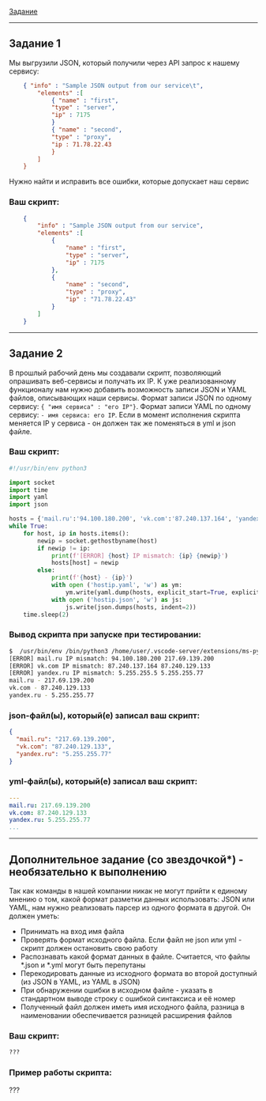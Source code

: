 [Задание](https://github.com/netology-code/sysadm-homeworks/blob/devsys10/04-script-03-yaml/README.md)

------

## Задание 1

Мы выгрузили JSON, который получили через API запрос к нашему сервису:

```json
    { "info" : "Sample JSON output from our service\t",
        "elements" :[
            { "name" : "first",
            "type" : "server",
            "ip" : 7175 
            }
            { "name" : "second",
            "type" : "proxy",
            "ip : 71.78.22.43
            }
        ]
    }
```
  Нужно найти и исправить все ошибки, которые допускает наш сервис

### Ваш скрипт:
```json
    {
        "info" : "Sample JSON output from our service",
        "elements" :[
            {
                "name" : "first",
                "type" : "server",
                "ip" : 7175
            },
            {
                "name" : "second",
                "type" : "proxy",
                "ip" : "71.78.22.43"
            }
        ]
    }
```

---

## Задание 2

В прошлый рабочий день мы создавали скрипт, позволяющий опрашивать веб-сервисы и получать их IP. К уже реализованному функционалу нам нужно добавить возможность записи JSON и YAML файлов, описывающих наши сервисы. Формат записи JSON по одному сервису: `{ "имя сервиса" : "его IP"}`. Формат записи YAML по одному сервису: `- имя сервиса: его IP`. Если в момент исполнения скрипта меняется IP у сервиса - он должен так же поменяться в yml и json файле.

### Ваш скрипт:
```python
#!/usr/bin/env python3

import socket
import time
import yaml
import json

hosts = {'mail.ru':'94.100.180.200', 'vk.com':'87.240.137.164', 'yandex.ru':'5.255.255.5'}
while True:
    for host, ip in hosts.items():
        newip = socket.gethostbyname(host) 
        if newip != ip:
            print(f'[ERROR] {host} IP mismatch: {ip} {newip}')
            hosts[host] = newip
        else:
            print(f'{host} - {ip}')
            with open ('hostip.yaml', 'w') as ym:
                ym.write(yaml.dump(hosts, explicit_start=True, explicit_end=True))
            with open ('hostip.json', 'w') as js:
                js.write(json.dumps(hosts, indent=2))
    time.sleep(2)

```

### Вывод скрипта при запуске при тестировании:
```bash
$  /usr/bin/env /bin/python3 /home/user/.vscode-server/extensions/ms-python.python-2023.2.0/pythonFiles/lib/python/debugpy/adapter/../../debugpy/launcher 49529 -- /home/user/1.py 
[ERROR] mail.ru IP mismatch: 94.100.180.200 217.69.139.200
[ERROR] vk.com IP mismatch: 87.240.137.164 87.240.129.133
[ERROR] yandex.ru IP mismatch: 5.255.255.5 5.255.255.77
mail.ru - 217.69.139.200
vk.com - 87.240.129.133
yandex.ru - 5.255.255.77
```

### json-файл(ы), который(е) записал ваш скрипт:
```json
{
  "mail.ru": "217.69.139.200",
  "vk.com": "87.240.129.133",
  "yandex.ru": "5.255.255.77"
}
```

### yml-файл(ы), который(е) записал ваш скрипт:
```yaml
---
mail.ru: 217.69.139.200
vk.com: 87.240.129.133
yandex.ru: 5.255.255.77
...
```

---

## Дополнительное задание (со звездочкой*) - необязательно к выполнению

Так как команды в нашей компании никак не могут прийти к единому мнению о том, какой формат разметки данных использовать: JSON или YAML, нам нужно реализовать парсер из одного формата в другой. Он должен уметь:
   * Принимать на вход имя файла
   * Проверять формат исходного файла. Если файл не json или yml - скрипт должен остановить свою работу
   * Распознавать какой формат данных в файле. Считается, что файлы *.json и *.yml могут быть перепутаны
   * Перекодировать данные из исходного формата во второй доступный (из JSON в YAML, из YAML в JSON)
   * При обнаружении ошибки в исходном файле - указать в стандартном выводе строку с ошибкой синтаксиса и её номер
   * Полученный файл должен иметь имя исходного файла, разница в наименовании обеспечивается разницей расширения файлов

### Ваш скрипт:
```python
???
```

### Пример работы скрипта:
???